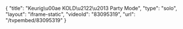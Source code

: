{
    "title": "Keurig\u00ae KOLD\u2122\u2013 Party Mode",
    "type": "solo",
    "layout": "iframe-static",
    "videoId": "83095319",
    "url": "\/tvpembed\/83095319"
}